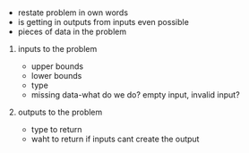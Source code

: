 ###

* restate problem in own words
* is getting in outputs from inputs even possible
* pieces of data in the problem

1. inputs to the problem
   * upper bounds
   * lower bounds
   * type
   * missing data-what do we do? empty input, invalid input?
    
2. outputs to the problem
    * type to return
    * waht to return if inputs cant create the output